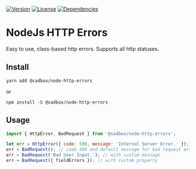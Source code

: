 [![Version](https://badgen.net/npm/v/@sadbox/node-http-errors)](https://www.npmjs.com/package/@sadbox/walledator) [![License](https://badgen.net/npm/license/@sadbox/node-http-errors)](https://www.npmjs.com/package/@sadbox/walledator) [![Dependencies](https://badgen.net/david/dep/strayiker/node-http-errors)](https://www.npmjs.com/package/@sadbox/walledator)

# NodeJs HTTP Errors

Easy to use, class-based http errors. Supports all http statuses.

## Install

`yarn add @sadbox/node-http-errors`

or

`npm install -S @sadbox/node-http-errors`

## Usage

```javascript
import { HttpError, BadRequest } from '@sadbox/node-http-errors';

let err = HttpError({ code: 500, message: 'Internal Server Error.' });
err = BadRequest(); // code 400 and default message for bad request error
err = BadRequest('Bad User Input.'); // with custom message
err = BadRequest({ fieldErrors }); // with custom property
```
